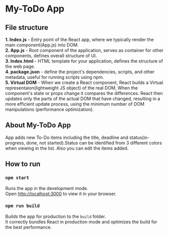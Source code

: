 # My-ToDo App


## File structure

**1. Index.js** - Entry point of the React app, where we typically render the main component(App.js) into DOM. \
**2. App.js** - Root component of the application, serves as container for other components, defines overall structure of UI. \
**3. Index.html** - HTML template for your application, defines the structure of the web page. \
**4. package.json** - define the project's dependencies, scripts, and other metadata, useful for running scripts using npm. \
**5. Virtual DOM** - When we create a React component, React builds a Virtual representaion(lightweight JS object) of the real DOM, When the component's state or props change it compares the differences. 
React then updates only the parts of the actual DOM that have changed, resulting in a more efficient update process, using the minimum number of DOM manipulations (performance optimization).

## About My-ToDo App

App adds new To-Do items including the title, deadline and status(in-progress, done, not started).Status can be identified from 3 different colors when viewing in the list. 
Also you can edit the items added. 

## How to run

### `npm start`

Runs the app in the development mode.\
Open [http://localhost:3000](http://localhost:3000) to view it in your browser.

### `npm run build`

Builds the app for production to the `build` folder.\
It correctly bundles React in production mode and optimizes the build for the best performance.


